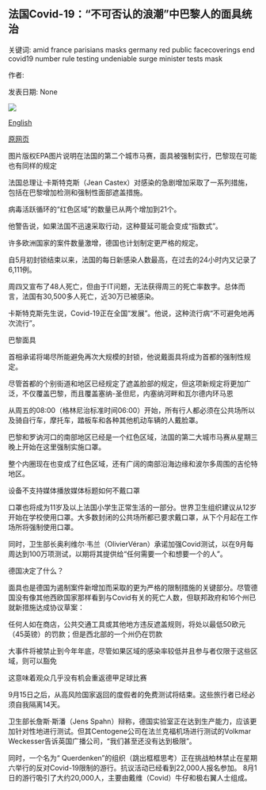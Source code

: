 ## 法国Covid-19：“不可否认的浪潮”中巴黎人的面具统治

关键词: amid france parisians masks germany red public facecoverings end covid19 number rule testing undeniable surge minister tests mask

作者: 

发表日期: None

![](https://ichef.bbci.co.uk/news/1024/branded_news/5A8F/production/_114138132_marseille.jpg)

[English](France%20Covid-19%3A%20Mask%20rule%20for%20Parisians%20amid%20%27undeniable%20surge%27.md)

[原网页](https://www.bbc.com/news/world-europe-53934952)

图片版权EPA图片说明在法国的第二个城市马赛，面具被强制实行，巴黎现在可能也有同样的规定

法国总理让·卡斯特克斯（Jean Castex）对感染的急剧增加采取了一系列措施，包括在巴黎增加检测和强制性面部遮盖措施。

病毒活跃循环的“红色区域”的数量已从两个增加到21个。

他警告说，如果法国不迅速采取行动，这种蔓延可能会变成“指数式”。

许多欧洲国家的案件数量激增，德国也计划制定更严格的规定。

自5月初封锁结束以来，法国的每日新感染人数最高，在过去的24小时内又记录了6,111例。

周四又宣布了48人死亡，但由于IT问题，无法获得周三的死亡率数字。总体而言，法国有30,500多人死亡，近30万已被感染。

卡斯特克斯先生说，Covid-19正在全国“发展”。他说，这种流行病“不可避免地再次流行”。

巴黎面具

首相承诺将竭尽所能避免再次大规模的封锁，他说戴面具将成为首都的强制性规定。

尽管首都的个别街道和地区已经规定了遮盖脸部的规定，但这项新规定将更加广泛，不仅覆盖巴黎，而且覆盖塞纳-圣但尼，内塞纳河畔和瓦尔德内环马恩

从周五的08:00（格林尼治标准时间06:00）开始，所有行人都必须在公共场所以及骑自行车，摩托车，踏板车和各种其他机动车辆的人戴脸罩。

巴黎和罗讷河口的南部地区已经是一个红色区域，法国的第二大城市马赛从星期三晚上开始在这里强制实施口罩。

整个内圈现在也变成了红色区域，还有广阔的南部沿海边缘和波尔多周围的吉伦特地区。

设备不支持媒体播放媒体标题如何不戴口罩

口罩也将成为11岁及以上法国小学生正常生活的一部分。世界卫生组织建议从12岁开始在学校使用口罩。大多数封闭的公共场所都已要求戴口罩，从下个月起在工作场所将强制使用口罩。

同时，卫生部长奥利维尔·韦兰（OlivierVéran）承诺加强Covid测试，以在9月每周达到100万项测试，以期将其提供给“任何需要一个和想要一个的人”。

德国决定了什么？

面具也是德国为遏制案件新增加而采取的更为严格的限制措施的关键部分。尽管德国没有像其他西欧国家那样看到与Covid有关的死亡人数，但联邦政府和16个州已就新措施达成协议草案：

任何人如在商店，公共交通工具或其他地方违反遮盖规则，将处以最低50欧元（45英镑）的罚款；但是西北部的一个州仍在罚款

大事件将被禁止到今年年底，尽管如果区域的感染率较低并且参与者仅限于这些区域，则可以豁免

这意味着观众几乎没有机会重返德甲足球比赛

9月15日之后，从高风险国家返回的度假者的免费测试将结束。这些旅行者已经必须自我隔离14天。

卫生部长詹斯·斯潘（Jens Spahn）辩称，德国实验室正在达到生产能力，应该更加针对性地进行测试。但其Centogene公司在法兰克福机场进行测试的Volkmar Weckesser告诉英国广播公司，“我们甚至还没有达到极限”。

同时，一个名为“ Querdenken”的组织（跳出框框思考）正在挑战柏林禁止在星期六举行的反对Covid-19限制的游行。抗议活动已经看到22,000人报名参加。 8月1日的游行吸引了大约20,000人，主要由戴维（Covid）牛仔和极右翼人士组成。